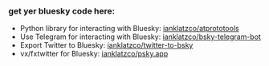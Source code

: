 ### get yer bluesky code here:

- Python library for interacting with Bluesky: [ianklatzco/atprototools](https://github.com/ianklatzco/atprototools)
- Use Telegram for interacting with Bluesky: [ianklatzco/bsky-telegram-bot](https://github.com/ianklatzco/bsky-telegram-bot)
- Export Twitter to Bluesky: [ianklatzco/twitter-to-bsky](https://github.com/ianklatzco/twitter-to-bsky)
- vx/fxtwitter for Bluesky: [ianklatzco/psky.app](https://github.com/ianklatzco/psky.app)


<!--
**ianklatzco/ianklatzco** is a ✨ _special_ ✨ repository because its `README.md` (this file) appears on your GitHub profile.

Here are some ideas to get you started:

- 🌱 I’m currently learning ...
- 👯 I’m looking to collaborate on ...
- 🤔 I’m looking for help with ...
- 💬 Ask me about ...
- 📫 How to reach me: ...
- 😄 Pronouns: ...
- ⚡ Fun fact: ...
-->
